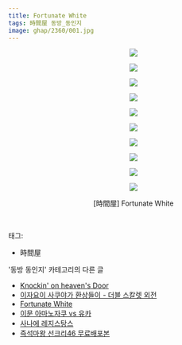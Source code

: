 ```yaml
---
title: Fortunate White
tags: 時間屋 동방_동인지
image: ghap/2360/001.jpg
---
```

<div class="article">
<p style="text-align: center; clear: none; float: none;"><img src="{{ site.nasurl }}/ghap/2360/001.jpg"/></p>
<p style="text-align: center; clear: none; float: none;"><img src="{{ site.nasurl }}/ghap/2360/002.jpg"/></p>
<p style="text-align: center; clear: none; float: none;"><img src="{{ site.nasurl }}/ghap/2360/003.jpg"/></p>
<p style="text-align: center; clear: none; float: none;"><img src="{{ site.nasurl }}/ghap/2360/004.jpg"/></p>
<p style="text-align: center; clear: none; float: none;"><img src="{{ site.nasurl }}/ghap/2360/005.jpg"/></p>
<p style="text-align: center; clear: none; float: none;"><img src="{{ site.nasurl }}/ghap/2360/006.jpg"/></p>
<p style="text-align: center; clear: none; float: none;"><img src="{{ site.nasurl }}/ghap/2360/007.jpg"/></p>
<p style="text-align: center; clear: none; float: none;"><img src="{{ site.nasurl }}/ghap/2360/008.jpg"/></p>
<p style="text-align: center; clear: none; float: none;"><img src="{{ site.nasurl }}/ghap/2360/009.jpg"/></p>
<p style="text-align: center; clear: none; float: none;"><img src="{{ site.nasurl }}/ghap/2360/010.jpg"/></p>
<p style="text-align: center; clear: none; float: none;">[時間屋] Fortunate White</p>
<p><br/></p>
</div><div class="tagTrail">
<p>태그: </p>
<ul>
<li>時間屋</li>
</ul>
</div><div class="another">
<p>'동방 동인지' 카테고리의 다른 글</p>
<ul>
<li><a href="/2016-09-27-ghap_2363">Knockin' on heaven's Door</a></li>
<li><a href="/2016-09-27-ghap_2361">이자요이 사쿠야가 환상들이 - 더블 스칼렛 외전</a></li>
<li><a href="/2016-09-27-ghap_2360">Fortunate White</a></li>
<li><a href="/2016-09-27-ghap_2359">이문 아마노자쿠 vs 유카</a></li>
<li><a href="/2016-09-27-ghap_2358">사나에 레지스탕스</a></li>
<li><a href="/2016-09-27-ghap_2357">즉석마왕 선크리46 무료배포본</a></li>
</ul>
</div><div class="cb_module cb_fluid">
<div class="cb_wrt cb_profile">
</div><!-- commentList close -->
</div>